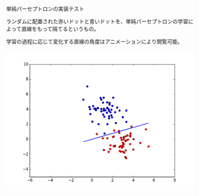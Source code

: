 単純パーセプトロンの実装テスト

ランダムに配置された赤いドットと青いドットを、単純パーセプトロンの学習によって直線をもって隔てるというもの。

学習の過程に応じて変化する直線の角度はアニメーションにより閲覧可能。

![animation.gif](https://github.com/KentaKawamata/simpleperceptron/blob/master/simple.gif)
